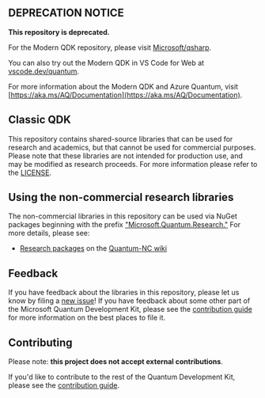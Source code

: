 ## DEPRECATION NOTICE

**This repository is deprecated.** 

For the Modern QDK repository, please visit [Microsoft/qsharp](http://github.com/microsoft/qsharp).

You can also try out the Modern QDK in VS Code for Web at [vscode.dev/quantum](https://vscode.dev/quantum).

For more information about the Modern QDK and Azure Quantum, visit [https://aka.ms/AQ/Documentation](https://aka.ms/AQ/Documentation).

## Classic QDK ##

This repository contains shared-source libraries that can be used for research and academics, but that cannot be used for commercial purposes.
Please note that these libraries are not intended for production use, and may be modified as research proceeds.
For more information please refer to the [LICENSE](LICENSE).

## Using the non-commercial research libraries

The non-commercial libraries in this repository can be used via NuGet packages beginning with the prefix ["Microsoft.Quantum.Research."](https://www.nuget.org/packages?q=owner:QuantumEngineering%20id:research)
For more details, please see:
- [Research packages](https://github.com/microsoft/Quantum-NC/wiki/Research-packages) on the [Quantum-NC wiki](https://github.com/microsoft/Quantum-NC/wiki/)

## Feedback

If you have feedback about the libraries in this repository, please let us know by filing a [new issue](https://github.com/microsoft/Quantum-NC/issues/new)!
If you have feedback about some other part of the Microsoft Quantum Development Kit, please see the [contribution guide](https://docs.microsoft.com/azure/quantum/contributing-overview) for more information on the best places to file it.

## Contributing

Please note: **this project does not accept external contributions**.

If you'd like to contribute to the rest of the Quantum Development Kit, please see the [contribution guide](https://docs.microsoft.com/azure/quantum/contributing-overview).

